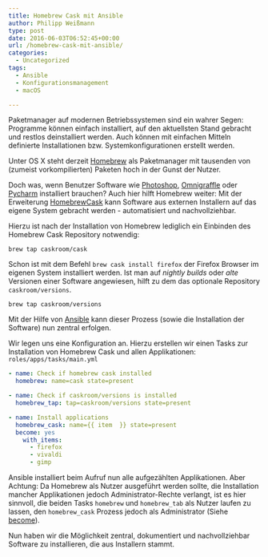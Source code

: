 ```yaml
---
title: Homebrew Cask mit Ansible
author: Philipp Weißmann
type: post
date: 2016-06-03T06:52:45+00:00
url: /homebrew-cask-mit-ansible/
categories:
  - Uncategorized
tags:
  - Ansible
  - Konfigurationsmanagement
  - macOS

---
```

Paketmanager auf modernen Betriebssystemen sind ein wahrer Segen: Programme
können einfach installiert, auf den aktuellsten Stand gebracht und restlos
deinstalliert werden.
Auch können mit einfachen Mitteln definierte Installationen bzw.
Systemkonfigurationen erstellt werden.

<!--more-->

Unter OS X steht derzeit [Homebrew][1] als Paketmanager mit
tausenden von (zumeist vorkompilierten) Paketen hoch in der Gunst der Nutzer.

Doch was, wenn Benutzer Software wie
[Photoshop][2],
[Omnigraffle][3] oder
[Pycharm][4] installiert brauchen?
Auch hier hilft Homebrew weiter: Mit der Erweiterung [HomebrewCask][5] kann Software aus externen Installern
auf das eigene System gebracht werden - automatisiert und nachvollziehbar.

Hierzu ist nach der Installation von Homebrew lediglich ein Einbinden des
Homebrew Cask Repository notwendig:

    brew tap caskroom/cask

Schon ist mit dem Befehl `brew cask install firefox` der Firefox Browser im
eigenen System installiert werden.
Ist man auf _nightly builds_ oder _alte_ Versionen einer Software angewiesen,
hilft zu dem das optionale Repository `caskroom/versions`.

    brew tap caskroom/versions

Mit der Hilfe von [Ansible][6] kann dieser Prozess
(sowie die Installation der Software) nun zentral erfolgen.

Wir legen uns eine Konfiguration an.
Hierzu erstellen wir einen Tasks zur Installation von Homebrew Cask und allen Applikationen:
`roles/apps/tasks/main.yml`

```yaml
- name: Check if homebrew cask installed
  homebrew: name=cask state=present

- name: Check if caskroom/versions is installed
  homebrew_tap: tap=caskroom/versions state=present

- name: Install applications
  homebrew_cask: name={{ item  }} state=present
  become: yes
    with_items:
      - firefox
      - vivaldi
      - gimp
```

Ansible installiert beim Aufruf nun alle aufgezählten Applikationen.
Aber Achtung: Da Homebrew als Nutzer ausgeführt werden sollte, die Installation
mancher Applikationen jedoch Administrator-Rechte verlangt, ist es hier
sinnvoll, die beiden Tasks `homebrew` und `homebrew_tab` als Nutzer laufen zu
lassen, den `homebrew_cask` Prozess jedoch als Administrator (Siehe
[become][7]).

Nun haben wir die Möglichkeit zentral, dokumentiert und nachvollziehbar
Software zu installieren, die aus Installern stammt.

 [1]: http://brew.sh/
 [2]: https://de.wikipedia.org/wiki/Adobe_Photoshop
 [3]: https://www.omnigroup.com/omnigraffle
 [4]: https://www.jetbrains.com/pycharm/
 [5]: https://github.com/Caskroom
 [6]: https://www.ansible.com/
 [7]: https://docs.ansible.com/ansible/latest/playbook_guide/playbooks_privilege_escalation.html